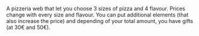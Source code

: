 A pizzeria web that let you choose 3 sizes of pizza and 4 flavour. Prices change with every size and flavour. You can put additional elements (that also increase the price) and depending of your total amount,
you have gifts (at 30€ and 50€).
